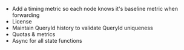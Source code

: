 * Add a timing metric so each node knows it's baseline metric when forwarding
* License
* Maintain QueryId history to validate QueryId uniqueness
* Quotas & metrics
* Async for all state functions